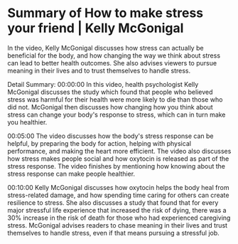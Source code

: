 # Summary of How to make stress your friend | Kelly McGonigal

In the video, Kelly McGonigal discusses how stress can actually be beneficial for the body, and how changing the way we think about stress can lead to better health outcomes. She also advises viewers to pursue meaning in their lives and to trust themselves to handle stress.

Detail Summary: 
00:00:00
In this video, health psychologist Kelly McGonigal discusses the study which found that people who believed stress was harmful for their health were more likely to die than those who did not. McGonigal then discusses how changing how you think about stress can change your body's response to stress, which can in turn make you healthier.

00:05:00
The video discusses how the body's stress response can be helpful, by preparing the body for action, helping with physical performance, and making the heart more efficient. The video also discusses how stress makes people social and how oxytocin is released as part of the stress response. The video finishes by mentioning how knowing about the stress response can make people healthier.

00:10:00
Kelly McGonigal discusses how oxytocin helps the body heal from stress-related damage, and how spending time caring for others can create resilience to stress. She also discusses a study that found that for every major stressful life experience that increased the risk of dying, there was a 30% increase in the risk of death for those who had experienced caregiving stress. McGonigal advises readers to chase meaning in their lives and trust themselves to handle stress, even if that means pursuing a stressful job.

